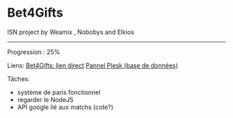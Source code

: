 # Bet4Gifts

ISN project by Weamix , Nobobys and Elkios



---

Progression : 25%

Liens:
<a href="https://bet4gifts.web-edu.fr">Bet4Gifts: lien direct</a>
<a href="https://plesk1.dyjix.eu:8443"> Pannel Plesk (base de données)</a>

Tâches:

- système de paris fonctionnel
- regarder le NodeJS
- API google lié aux matchs (cote?)

